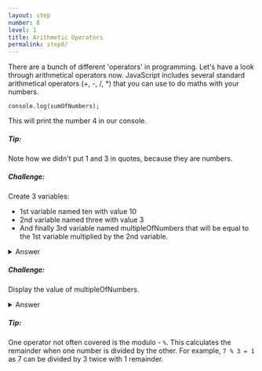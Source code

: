```yaml
---
layout: step
number: 8
level: 1
title: Arithmetic Operators
permalink: step8/
---
```

There are a bunch of different 'operators' in programming. Let's have a look
through arithmetical operators now. JavaScript includes several standard
arithmetical operators (+, -, /, *) that you can use to do maths with your
numbers.

```const sumOfNumbers = 1 + 3;
console.log(sumOfNumbers);
```

This will print the number 4 in our console.

##### Tip: 
Note how we didn't put 1 and 3 in quotes, because they are numbers.

##### Challenge: 
Create 3 variables:
- 1st variable named ten with value 10
- 2nd variable named three with value 3
- And finally 3rd variable named multipleOfNumbers that will be equal to
the 1st variable multiplied by the 2nd variable.

<details><summary>Answer</summary>
<code>const ten = 10;
<br/>
const three = 3;
<br/>
const multipleOfNumbers = ten * three</code>
</details>

##### Challenge: 
Display the value of multipleOfNumbers.

<details><summary>Answer</summary>
<code>const ten = 10;
<br/>
const three = 3;
<br/>
const multipleOfNumbers = ten * three
<br/>
console.log(multipleOfNumbers)</code>
</details>

##### Tip: 
One operator not often covered is the modulo - `%`. This calculates the 
remainder when one number is divided by the other. For example, `7 % 3 = 1`
as 7 can be divided by 3 twice with 1 remainder.